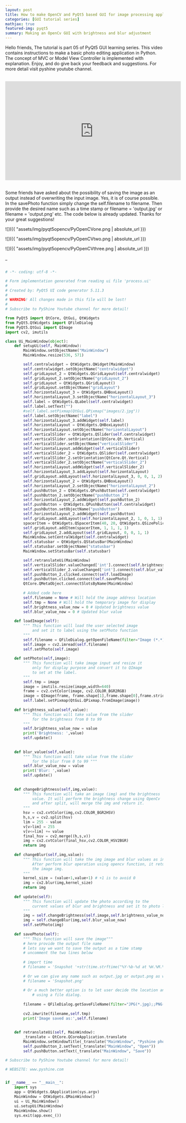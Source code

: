 ```yaml
---
layout: post
title: How to make OpenCV and PyQt5 based GUI for image processing applications
categories: [GUI tutorial series]
mathjax: true
featured-img: pyqt5
summary: Making an OpenCv GUI with brightness and blur adjustment
---
```


Hello friends, The tutorial is part 05 of PyQt5 GUI learning series. This video contains instructions to make a basic photo editing application in Python. 
The concept of MVC or Model View Controller is implemented with explanation. Enjoy, and do 
give back your feedback and suggestions. For more detail visit pyshine youtube channel.

<br>
<div align="center">
<iframe width="560" height="315" src="https://www.youtube.com/embed/DLJM7o0B8zk" frameborder="0" allow="accelerometer; autoplay; clipboard-write; encrypted-media; gyroscope; picture-in-picture" allowfullscreen></iframe>
</div>
<br>

Some friends have asked about the possibility of saving the image as an output instead of overwriting the input image. Yes, it is of course possible. In the savePhoto function simply change the self.filename to filename. Then provide the desired name such as a time stamp or filename = 'output.jpg' or filename = 'output.png' etc. The code below is already updated. Thanks for your great suggestions!


![]({{ "assets/img/pyqt5opencv/PyOpenCVone.png | absolute_url }})

![]({{ "assets/img/pyqt5opencv/PyOpenCVtwo.png | absolute_url }})

![]({{ "assets/img/pyqt5opencv/PyOpenCVthree.png | absolute_url }})

_
```python

# -*- coding: utf-8 -*-

# Form implementation generated from reading ui file 'process.ui'
#
# Created by: PyQt5 UI code generator 5.11.3
#
# WARNING! All changes made in this file will be lost!
#
# Subscribe to PyShine Youtube channel for more detail! 

from PyQt5 import QtCore, QtGui, QtWidgets
from PyQt5.QtWidgets import QFileDialog
from PyQt5.QtGui import QImage
import cv2, imutils

class Ui_MainWindow(object):
	def setupUi(self, MainWindow):
		MainWindow.setObjectName("MainWindow")
		MainWindow.resize(536, 571)

		self.centralwidget = QtWidgets.QWidget(MainWindow)
		self.centralwidget.setObjectName("centralwidget")
		self.gridLayout_2 = QtWidgets.QGridLayout(self.centralwidget)
		self.gridLayout_2.setObjectName("gridLayout_2")
		self.gridLayout = QtWidgets.QGridLayout()
		self.gridLayout.setObjectName("gridLayout")
		self.horizontalLayout_3 = QtWidgets.QHBoxLayout()
		self.horizontalLayout_3.setObjectName("horizontalLayout_3")
		self.label = QtWidgets.QLabel(self.centralwidget)
		self.label.setText("")
		#self.label.setPixmap(QtGui.QPixmap("images/2.jpg"))
		self.label.setObjectName("label")
		self.horizontalLayout_3.addWidget(self.label)
		self.horizontalLayout = QtWidgets.QHBoxLayout()
		self.horizontalLayout.setObjectName("horizontalLayout")
		self.verticalSlider = QtWidgets.QSlider(self.centralwidget)
		self.verticalSlider.setOrientation(QtCore.Qt.Vertical)
		self.verticalSlider.setObjectName("verticalSlider")
		self.horizontalLayout.addWidget(self.verticalSlider)
		self.verticalSlider_2 = QtWidgets.QSlider(self.centralwidget)
		self.verticalSlider_2.setOrientation(QtCore.Qt.Vertical)
		self.verticalSlider_2.setObjectName("verticalSlider_2")
		self.horizontalLayout.addWidget(self.verticalSlider_2)
		self.horizontalLayout_3.addLayout(self.horizontalLayout)
		self.gridLayout.addLayout(self.horizontalLayout_3, 0, 0, 1, 2)
		self.horizontalLayout_2 = QtWidgets.QHBoxLayout()
		self.horizontalLayout_2.setObjectName("horizontalLayout_2")
		self.pushButton_2 = QtWidgets.QPushButton(self.centralwidget)
		self.pushButton_2.setObjectName("pushButton_2")
		self.horizontalLayout_2.addWidget(self.pushButton_2)
		self.pushButton = QtWidgets.QPushButton(self.centralwidget)
		self.pushButton.setObjectName("pushButton")
		self.horizontalLayout_2.addWidget(self.pushButton)
		self.gridLayout.addLayout(self.horizontalLayout_2, 1, 0, 1, 1)
		spacerItem = QtWidgets.QSpacerItem(40, 20, QtWidgets.QSizePolicy.Expanding, QtWidgets.QSizePolicy.Minimum)
		self.gridLayout.addItem(spacerItem, 1, 1, 1, 1)
		self.gridLayout_2.addLayout(self.gridLayout, 0, 0, 1, 1)
		MainWindow.setCentralWidget(self.centralwidget)
		self.statusbar = QtWidgets.QStatusBar(MainWindow)
		self.statusbar.setObjectName("statusbar")
		MainWindow.setStatusBar(self.statusbar)

		self.retranslateUi(MainWindow)
		self.verticalSlider.valueChanged['int'].connect(self.brightness_value)
		self.verticalSlider_2.valueChanged['int'].connect(self.blur_value)
		self.pushButton_2.clicked.connect(self.loadImage)
		self.pushButton.clicked.connect(self.savePhoto)
		QtCore.QMetaObject.connectSlotsByName(MainWindow)
		
		# Added code here
		self.filename = None # Will hold the image address location
		self.tmp = None # Will hold the temporary image for display
		self.brightness_value_now = 0 # Updated brightness value
		self.blur_value_now = 0 # Updated blur value
	
	def loadImage(self):
		""" This function will load the user selected image
			and set it to label using the setPhoto function
		"""
		self.filename = QFileDialog.getOpenFileName(filter="Image (*.*)")[0]
		self.image = cv2.imread(self.filename)
		self.setPhoto(self.image)
	
	def setPhoto(self,image):
		""" This function will take image input and resize it 
			only for display purpose and convert it to QImage
			to set at the label.
		"""
		self.tmp = image
		image = imutils.resize(image,width=640)
		frame = cv2.cvtColor(image, cv2.COLOR_BGR2RGB)
		image = QImage(frame, frame.shape[1],frame.shape[0],frame.strides[0],QImage.Format_RGB888)
		self.label.setPixmap(QtGui.QPixmap.fromImage(image))
	
	def brightness_value(self,value):
		""" This function will take value from the slider
			for the brightness from 0 to 99
		"""
		self.brightness_value_now = value
		print('Brightness: ',value)
		self.update()
		
		
	def blur_value(self,value):
		""" This function will take value from the slider 
			for the blur from 0 to 99 """
		self.blur_value_now = value
		print('Blur: ',value)
		self.update()
	
	
	def changeBrightness(self,img,value):
		""" This function will take an image (img) and the brightness
			value. It will perform the brightness change using OpenCv
			and after split, will merge the img and return it.
		"""
		hsv = cv2.cvtColor(img,cv2.COLOR_BGR2HSV)
		h,s,v = cv2.split(hsv)
		lim = 255 - value
		v[v>lim] = 255
		v[v<=lim] += value
		final_hsv = cv2.merge((h,s,v))
		img = cv2.cvtColor(final_hsv,cv2.COLOR_HSV2BGR)
		return img
		
	def changeBlur(self,img,value):
		""" This function will take the img image and blur values as inputs.
			After perform blur operation using opencv function, it returns 
			the image img.
		"""
		kernel_size = (value+1,value+1) # +1 is to avoid 0
		img = cv2.blur(img,kernel_size)
		return img
	
	def update(self):
		""" This function will update the photo according to the 
			current values of blur and brightness and set it to photo label.
		"""
		img = self.changeBrightness(self.image,self.brightness_value_now)
		img = self.changeBlur(img,self.blur_value_now)
		self.setPhoto(img)
	
	def savePhoto(self):
		""" This function will save the image"""
		# here provide the output file name
		# lets say we want to save the output as a time stamp
		# uncomment the two lines below
		
		# import time
		# filename = 'Snapshot '+str(time.strftime("%Y-%b-%d at %H.%M.%S %p"))+'.png'
		
		# Or we can give any name such as output.jpg or output.png as well
		# filename = 'Snapshot.png'	
	
		# Or a much better option is to let user decide the location and the extension
          	# using a file dialog.
		
		filename = QFileDialog.getSaveFileName(filter="JPG(*.jpg);;PNG(*.png);;TIFF(*.tiff);;BMP(*.bmp)")[0]
		
		cv2.imwrite(filename,self.tmp)
		print('Image saved as:',self.filename)
	
	
	def retranslateUi(self, MainWindow):
		_translate = QtCore.QCoreApplication.translate
		MainWindow.setWindowTitle(_translate("MainWindow", "Pyshine photo editor"))
		self.pushButton_2.setText(_translate("MainWindow", "Open"))
		self.pushButton.setText(_translate("MainWindow", "Save"))

# Subscribe to PyShine Youtube channel for more detail! 

# WEBSITE: www.pyshine.com


if __name__ == "__main__":
	import sys
	app = QtWidgets.QApplication(sys.argv)
	MainWindow = QtWidgets.QMainWindow()
	ui = Ui_MainWindow()
	ui.setupUi(MainWindow)
	MainWindow.show()
	sys.exit(app.exec_())



```

